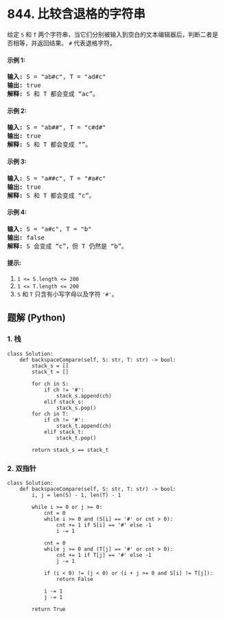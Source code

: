 # 844. 比较含退格的字符串
给定 ```S``` 和 ```T``` 两个字符串，当它们分别被输入到空白的文本编辑器后，判断二者是否相等，并返回结果。 ```#``` 代表退格字符。

#### 示例 1:
<pre>
<strong>输入:</strong> S = "ab#c", T = "ad#c"
<strong>输出:</strong> true
<strong>解释:</strong> S 和 T 都会变成 “ac”。
</pre>

#### 示例 2:
<pre>
<strong>输入:</strong> S = "ab##", T = "c#d#"
<strong>输出:</strong> true
<strong>解释:</strong> S 和 T 都会变成 “”。
</pre>

#### 示例 3:
<pre>
<strong>输入:</strong> S = "a##c", T = "#a#c"
<strong>输出:</strong> true
<strong>解释:</strong> S 和 T 都会变成 “c”。
</pre>

#### 示例 4:
<pre>
<strong>输入:</strong> S = "a#c", T = "b"
<strong>输出:</strong> false
<strong>解释:</strong> S 会变成 “c”，但 T 仍然是 “b”。
</pre>

#### 提示:
1. ```1 <= S.length <= 200```
2. ```1 <= T.length <= 200```
3. ```S``` 和 ```T``` 只含有小写字母以及字符 ```'#'```。

## 题解 (Python)

### 1. 栈
```Python3
class Solution:
    def backspaceCompare(self, S: str, T: str) -> bool:
        stack_s = []
        stack_t = []

        for ch in S:
            if ch != '#':
                stack_s.append(ch)
            elif stack_s:
                stack_s.pop()
        for ch in T:
            if ch != '#':
                stack_t.append(ch)
            elif stack_t:
                stack_t.pop()

        return stack_s == stack_t
```

### 2. 双指针
```Python3
class Solution:
    def backspaceCompare(self, S: str, T: str) -> bool:
        i, j = len(S) - 1, len(T) - 1

        while i >= 0 or j >= 0:
            cnt = 0
            while i >= 0 and (S[i] == '#' or cnt > 0):
                cnt += 1 if S[i] == '#' else -1
                i -= 1

            cnt = 0
            while j >= 0 and (T[j] == '#' or cnt > 0):
                cnt += 1 if T[j] == '#' else -1
                j -= 1

            if (i < 0) != (j < 0) or (i + j >= 0 and S[i] != T[j]):
                return False

            i -= 1
            j -= 1

        return True
```
